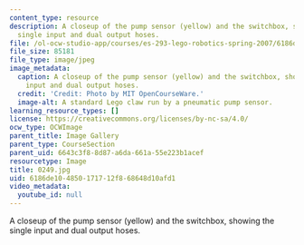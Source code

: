 ```yaml
---
content_type: resource
description: A closeup of the pump sensor (yellow) and the switchbox, showing the
  single input and dual output hoses.
file: /ol-ocw-studio-app/courses/es-293-lego-robotics-spring-2007/6186de104850171712f868648d10afd1_0250.jpg
file_size: 85181
file_type: image/jpeg
image_metadata:
  caption: A closeup of the pump sensor (yellow) and the switchbox, showing the single
    input and dual output hoses.
  credit: 'Credit: Photo by MIT OpenCourseWare.'
  image-alt: A standard Lego claw run by a pneumatic pump sensor.
learning_resource_types: []
license: https://creativecommons.org/licenses/by-nc-sa/4.0/
ocw_type: OCWImage
parent_title: Image Gallery
parent_type: CourseSection
parent_uid: 6643c3f8-8d87-a6da-661a-55e223b1acef
resourcetype: Image
title: 0249.jpg
uid: 6186de10-4850-1717-12f8-68648d10afd1
video_metadata:
  youtube_id: null
---
```

A closeup of the pump sensor (yellow) and the switchbox, showing the single input and dual output hoses.